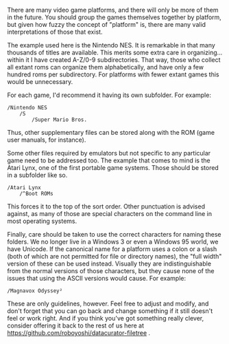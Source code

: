 There are many video game platforms, and there will only be more of them in the future. You should group the games themselves together by platform, but given how fuzzy the concept of "platform" is, there are many valid interpretations of those that exist. 

The example used here is the Nintendo NES. It is remarkable in that many thousands of titles are available. This merits some extra care in organizing... within it I have created A-Z/0-9 subdirectories. That way, those who collect all extant roms can organize them alphabetically, and have only a few hundred roms per subdirectory. For platforms with fewer extant games this would be unnecessary.

For each game, I'd recommend it having its own subfolder. For example:


    /Nintendo NES
        /S
            /Super Mario Bros. 

Thus, other supplementary files can be stored along with the ROM (game user manuals, for instance).

Some other files required by emulators but not specific to any particular game need to be addressed too. The example that comes to mind is the Atari Lynx, one of the first portable game systems. Those should be stored in a subfolder like so.

    /Atari Lynx
        /^Boot ROMs

This forces it to the top of the sort order. Other punctuation is advised against, as many of those are special characters on the command line in most operating systems.

Finally, care should be taken to use the correct characters for naming these folders. We no longer live in a Windows 3 or even a Windows 95 world, we have Unicode. If the canonical name for a platform uses a colon or a slash (both of which are not permitted for file or directory names), the "full width" version of these can be used instead. Visually they are indistinguishable from the normal versions of those characters, but they cause none of the issues that using the ASCII versions would cause. For example:

    /Magnavox Odyssey²

These are only guidelines, however. Feel free to adjust and modify, and don't forget that you can go back and change something if it still doesn't feel or work right. And if you think you've got something really clever, consider offering it back to the rest of us here at https://github.com/roboyoshi/datacurator-filetree .


